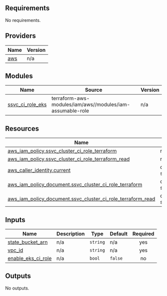 <!-- BEGIN_TF_DOCS -->
## Requirements

No requirements.

## Providers

| Name | Version |
|------|---------|
| <a name="provider_aws"></a> [aws](#provider\_aws) | n/a |

## Modules

| Name | Source | Version |
|------|--------|---------|
| <a name="module_ssvc_ci_role_eks"></a> [ssvc\_ci\_role\_eks](#module\_ssvc\_ci\_role\_eks) | terraform-aws-modules/iam/aws//modules/iam-assumable-role | n/a |

## Resources

| Name | Type |
|------|------|
| [aws_iam_policy.ssvc_cluster_ci_role_terraform](https://registry.terraform.io/providers/hashicorp/aws/latest/docs/resources/iam_policy) | resource |
| [aws_iam_policy.ssvc_cluster_ci_role_terraform_read](https://registry.terraform.io/providers/hashicorp/aws/latest/docs/resources/iam_policy) | resource |
| [aws_caller_identity.current](https://registry.terraform.io/providers/hashicorp/aws/latest/docs/data-sources/caller_identity) | data source |
| [aws_iam_policy_document.ssvc_cluster_ci_role_terraform](https://registry.terraform.io/providers/hashicorp/aws/latest/docs/data-sources/iam_policy_document) | data source |
| [aws_iam_policy_document.ssvc_cluster_ci_role_terraform_read](https://registry.terraform.io/providers/hashicorp/aws/latest/docs/data-sources/iam_policy_document) | data source |

## Inputs

| Name | Description | Type | Default | Required |
|------|-------------|------|---------|:--------:|
| <a name="input_state_bucket_arn"></a> [state\_bucket\_arn](#input\_state\_bucket\_arn) | n/a | `string` | n/a | yes |
| <a name="input_vpc_id"></a> [vpc\_id](#input\_vpc\_id) | n/a | `string` | n/a | yes |
| <a name="input_enable_eks_ci_role"></a> [enable\_eks\_ci\_role](#input\_enable\_eks\_ci\_role) | n/a | `bool` | `false` | no |

## Outputs

No outputs.
<!-- END_TF_DOCS -->